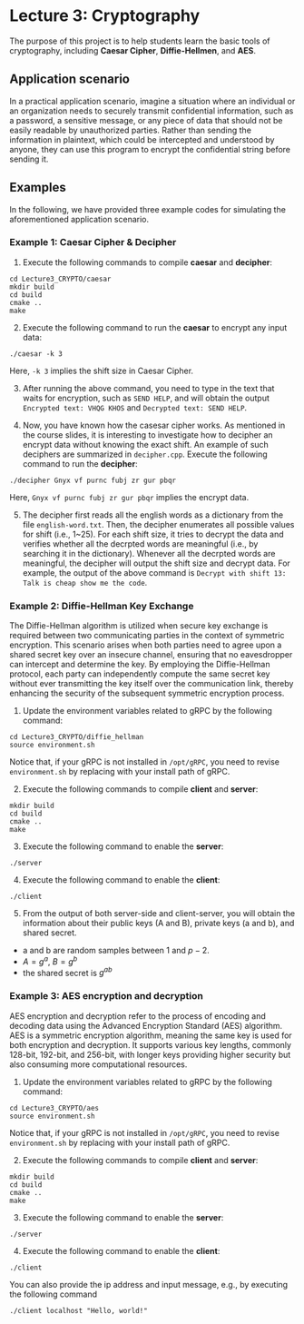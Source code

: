 # Lecture 3: Cryptography

The purpose of this project is to help students learn the basic tools of cryptography, including **Caesar Cipher**, **Diffie-Hellmen**, and **AES**.

## Application scenario

In a practical application scenario, imagine a situation where an individual or an organization needs to securely transmit confidential information, such as a password, a sensitive message, or any piece of data that should not be easily readable by unauthorized parties. Rather than sending the information in plaintext, which could be intercepted and understood by anyone, they can use this program to encrypt the confidential string before sending it.

## Examples

In the following, we have provided three example codes for simulating the aforementioned application scenario.

### Example 1: Caesar Cipher & Decipher

1. Execute the following commands to compile **caesar** and **decipher**:
```
cd Lecture3_CRYPTO/caesar
mkdir build
cd build
cmake ..
make
```

2. Execute the following command to run the **caesar** to encrypt any input data:
```
./caesar -k 3
```
Here, ``-k 3`` implies the shift size in Caesar Cipher.

3. After running the above command, you need to type in the text that waits for encryption, such as ``SEND HELP``, and will obtain the output ``Encrypted text: VHQG KHOS`` and ``Decrypted text: SEND HELP``.

4. Now, you have known how the casesar cipher works. As mentioned in the course slides, it is interesting to investigate how to decipher an encrypt data without knowing the exact shift. An example of such deciphers are summarized in ``decipher.cpp``. Execute the following command to run the **decipher**:
```
./decipher Gnyx vf purnc fubj zr gur pbqr
```
Here, ``Gnyx vf purnc fubj zr gur pbqr`` implies the encrypt data.

5. The decipher first reads all the english words as a dictionary from the file ``english-word.txt``. Then, the decipher enumerates all possible values for shift (i.e., 1~25). For each shift size, it tries to decrypt the data and verifies whether all the decrpted words are meaningful (i.e., by searching it in the dictionary). Whenever all the decrpted words are meaningful, the decipher will output the shift size and decrypt data. For example, the output of the above command is ``Decrypt with shift 13: Talk is cheap show me the code``.

### Example 2: Diffie-Hellman Key Exchange

The Diffie-Hellman algorithm is utilized when secure key exchange is required between two communicating parties in the context of symmetric encryption. This scenario arises when both parties need to agree upon a shared secret key over an insecure channel, ensuring that no eavesdropper can intercept and determine the key. By employing the Diffie-Hellman protocol, each party can independently compute the same secret key without ever transmitting the key itself over the communication link, thereby enhancing the security of the subsequent symmetric encryption process.

1. Update the environment variables related to gRPC by the following command:
```
cd Lecture3_CRYPTO/diffie_hellman
source environment.sh
```
Notice that, if your gRPC is not installed in ``/opt/gRPC``, you need to revise ``environment.sh`` by replacing with your install path of gRPC.

2. Execute the following commands to compile **client** and **server**:
```
mkdir build
cd build
cmake ..
make
```

3. Execute the following command to enable the **server**:
```
./server
```

4. Execute the following command to enable the **client**:
```
./client
```

5. From the output of both server-side and client-server, you will obtain the information about their public keys (A and B), private keys (a and b), and shared secret.

* a and b are random samples between 1 and $p-2$.
* $A = g^a%p$, $B = g^b%p$
* the shared secret is $g^{ab}%p = B^{a}%p = A^{b}%p$

### Example 3: AES encryption and decryption

AES encryption and decryption refer to the process of encoding and decoding data using the Advanced Encryption Standard (AES) algorithm. AES is a symmetric encryption algorithm, meaning the same key is used for both encryption and decryption. It supports various key lengths, commonly 128-bit, 192-bit, and 256-bit, with longer keys providing higher security but also consuming more computational resources. 

1. Update the environment variables related to gRPC by the following command:
```
cd Lecture3_CRYPTO/aes
source environment.sh
```
Notice that, if your gRPC is not installed in ``/opt/gRPC``, you need to revise ``environment.sh`` by replacing with your install path of gRPC.

2. Execute the following commands to compile **client** and **server**:
```
mkdir build
cd build
cmake ..
make
```

3. Execute the following command to enable the **server**:
```
./server
```

4. Execute the following command to enable the **client**:
```
./client
```
You can also provide the ip address and input message, e.g., by executing the following command
```
./client localhost "Hello, world!"
```
